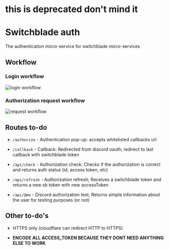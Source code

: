# this is deprecated don't mind it




# Switchblade auth

The authentication micro-service for switchblade micro-services

## Workflow

### Login workflow

![login workflow](https://i.imgur.com/gmcp3Vl.png)

### Authorization request workflow

![request workflow](https://i.imgur.com/Ma10tNk.png)

## Routes to-do

- `/authorize` - Authentication pop-up: accepts whitelisted callbacks url

- `/callback` - Callback: Redirected from discord oauth, redirect to last callback with switchblade token

- `/api/check` - Authorization check: Checks if the authorization is correct and returns auth status (id, access token, etc)

- `/api/refresh` - Authorization refresh; Receives a switchblade token and returns a new sb token with new accessToken

- `/api/@me` - Discord authorization test; Returns simple information about the user for testing purposes (or not)

## Other to-do's

- HTTPS only (cloudflare can redirect HTTP to HTTPS)

- **ENCODE ALL ACCESS_TOKEN BECAUSE THEY DONT NEED ANYTHING ELSE TO WORK**
